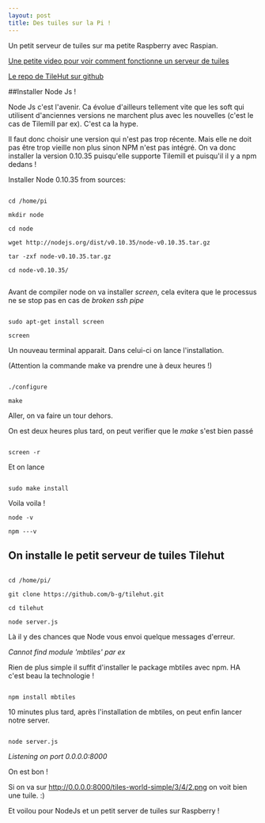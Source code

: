 ```yaml
---
layout: post
title: Des tuiles sur la Pi !
---
```


Un petit serveur de tuiles sur ma petite Raspberry avec Raspian.

[Une petite video pour voir comment fonctionne un serveur de tuiles](https://www.youtube.com/watch?v=CwAQSKsSQhI)

[Le repo de TileHut sur github](https://github.com/b-g/tilehut)


##Installer Node Js !

Node Js c'est l'avenir. Ca évolue d'ailleurs tellement vite que les soft qui utilisent d'anciennes versions ne marchent plus avec les nouvelles (c'est le cas de Tilemill par ex). C'est ca la hype.

Il faut donc choisir une version qui n'est pas trop récente. Mais elle ne doit pas être trop vieille non plus sinon NPM n'est pas intégré. On va donc installer la version 0.10.35 puisqu'elle supporte Tilemill et puisqu'il il y a npm dedans !



Installer Node 0.10.35 from sources:

```

cd /home/pi

mkdir node

cd node

wget http://nodejs.org/dist/v0.10.35/node-v0.10.35.tar.gz

tar -zxf node-v0.10.35.tar.gz

cd node-v0.10.35/


```



Avant de compiler node on va installer *screen*, cela evitera que le processus ne se stop pas en cas de *broken ssh pipe*

```

sudo apt-get install screen

screen

```


Un nouveau terminal apparait. Dans celui-ci on lance l'installation.

(Attention la commande make va prendre une à deux heures !)

```

./configure

make

```

Aller, on va faire un tour dehors.

On est deux heures plus tard, on peut verifier que le *make* s'est bien passé

```

screen -r

```


Et on lance


```

sudo make install

```

Voila voila !


```
node -v

npm ---v

```

## On installe le petit serveur de tuiles Tilehut


```

cd /home/pi/

git clone https://github.com/b-g/tilehut.git

cd tilehut

node server.js

```

Là il y des chances que Node vous envoi quelque messages d'erreur.

*Cannot find module 'mbtiles' par ex*

Rien de plus simple il suffit d'installer le package mbtiles avec npm. HA c'est beau la technologie !

```

npm install mbtiles

```

10 minutes plus tard, après l'installation de mbtiles, on peut enfin lancer notre server.

```

node server.js

```


*Listening on port 0.0.0.0:8000*

On est bon !

Si on va sur http://0.0.0.0:8000/tiles-world-simple/3/4/2.png on voit bien une tuile. :)

Et voilou pour NodeJs et un petit server de tuiles sur Raspberry !
